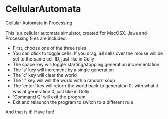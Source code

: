 # CellularAutomata

Cellular Automata in Processing

This is a cellular automata simulator, created for MacOSX. Java and Processing files are included.

- First, choose one of the three rules
- You can click to toggle cells. If you drag, all cells over the mouse will be set to the same cell ID, just like in Golly
- The space key will toggle starting/stopping generation incrementation
- The 's' key will increment by a single generation
- The 'c' key will clear the world
- The 'r' key will will the world with a random soup
- The 'enter' key will return the world back to generation 0, with what it was at generation 0, just like in Golly
- 'Command Q' will exit the program
- Exit and relaunch the program to switch to a different rule

And that is it! Have fun!
